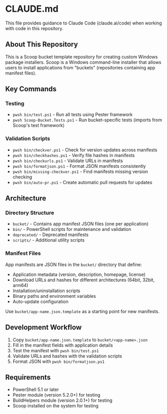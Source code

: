 # CLAUDE.md

This file provides guidance to Claude Code (claude.ai/code) when working with code in this repository.

## About This Repository

This is a Scoop bucket template repository for creating custom Windows package installers. Scoop is a Windows command-line installer that allows users to install applications from "buckets" (repositories containing app manifest files).

## Key Commands

### Testing
- `pwsh bin/test.ps1` - Run all tests using Pester framework
- `pwsh Scoop-Bucket.Tests.ps1` - Run bucket-specific tests (imports from Scoop's test framework)

### Validation Scripts
- `pwsh bin/checkver.ps1` - Check for version updates across manifests
- `pwsh bin/checkhashes.ps1` - Verify file hashes in manifests
- `pwsh bin/checkurls.ps1` - Validate URLs in manifests
- `pwsh bin/formatjson.ps1` - Format JSON manifests consistently
- `pwsh bin/missing-checkver.ps1` - Find manifests missing version checking
- `pwsh bin/auto-pr.ps1` - Create automatic pull requests for updates

## Architecture

### Directory Structure
- `bucket/` - Contains app manifest JSON files (one per application)
- `bin/` - PowerShell scripts for maintenance and validation
- `deprecated/` - Deprecated manifests
- `scripts/` - Additional utility scripts

### Manifest Files
App manifests are JSON files in the `bucket/` directory that define:
- Application metadata (version, description, homepage, license)
- Download URLs and hashes for different architectures (64bit, 32bit, arm64)
- Installation/uninstallation scripts
- Binary paths and environment variables
- Auto-update configuration

Use `bucket/app-name.json.template` as a starting point for new manifests.

## Development Workflow

1. Copy `bucket/app-name.json.template` to `bucket/<app-name>.json`
2. Fill in the manifest fields with application details
3. Test the manifest with `pwsh bin/test.ps1`
4. Validate URLs and hashes with the validation scripts
5. Format JSON with `pwsh bin/formatjson.ps1`

## Requirements

- PowerShell 5.1 or later
- Pester module (version 5.2.0+) for testing
- BuildHelpers module (version 2.0.1+) for testing
- Scoop installed on the system for testing